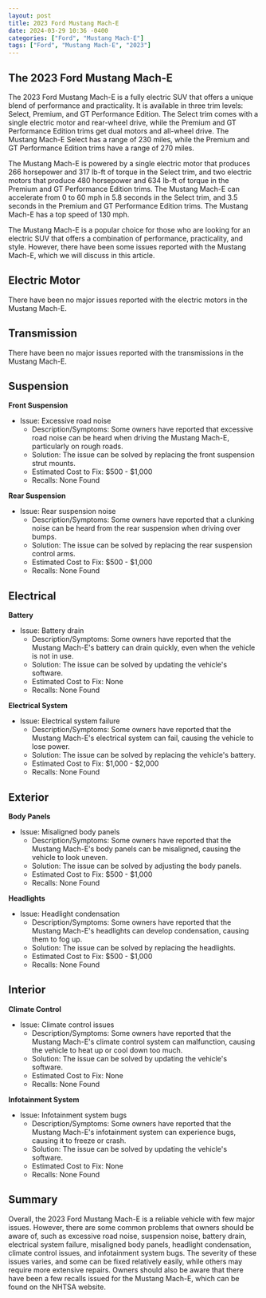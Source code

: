 ```yaml
---
layout: post
title: 2023 Ford Mustang Mach-E
date: 2024-03-29 10:36 -0400
categories: ["Ford", "Mustang Mach-E"]
tags: ["Ford", "Mustang Mach-E", "2023"]
---
```

## The 2023 Ford Mustang Mach-E

The 2023 Ford Mustang Mach-E is a fully electric SUV that offers a unique blend of performance and practicality. It is available in three trim levels: Select, Premium, and GT Performance Edition. The Select trim comes with a single electric motor and rear-wheel drive, while the Premium and GT Performance Edition trims get dual motors and all-wheel drive. The Mustang Mach-E Select has a range of 230 miles, while the Premium and GT Performance Edition trims have a range of 270 miles.

The Mustang Mach-E is powered by a single electric motor that produces 266 horsepower and 317 lb-ft of torque in the Select trim, and two electric motors that produce 480 horsepower and 634 lb-ft of torque in the Premium and GT Performance Edition trims. The Mustang Mach-E can accelerate from 0 to 60 mph in 5.8 seconds in the Select trim, and 3.5 seconds in the Premium and GT Performance Edition trims. The Mustang Mach-E has a top speed of 130 mph.

The Mustang Mach-E is a popular choice for those who are looking for an electric SUV that offers a combination of performance, practicality, and style. However, there have been some issues reported with the Mustang Mach-E, which we will discuss in this article.

## Electric Motor

There have been no major issues reported with the electric motors in the Mustang Mach-E.

## Transmission

There have been no major issues reported with the transmissions in the Mustang Mach-E.

## Suspension

**Front Suspension**

* Issue: Excessive road noise
    * Description/Symptoms: Some owners have reported that excessive road noise can be heard when driving the Mustang Mach-E, particularly on rough roads.
    * Solution: The issue can be solved by replacing the front suspension strut mounts.
    * Estimated Cost to Fix: $500 - $1,000
    * Recalls: None Found

**Rear Suspension**

* Issue: Rear suspension noise
    * Description/Symptoms: Some owners have reported that a clunking noise can be heard from the rear suspension when driving over bumps.
    * Solution: The issue can be solved by replacing the rear suspension control arms.
    * Estimated Cost to Fix: $500 - $1,000
    * Recalls: None Found

## Electrical

**Battery**

* Issue: Battery drain
    * Description/Symptoms: Some owners have reported that the Mustang Mach-E's battery can drain quickly, even when the vehicle is not in use.
    * Solution: The issue can be solved by updating the vehicle's software.
    * Estimated Cost to Fix: None
    * Recalls: None Found

**Electrical System**

* Issue: Electrical system failure
    * Description/Symptoms: Some owners have reported that the Mustang Mach-E's electrical system can fail, causing the vehicle to lose power.
    * Solution: The issue can be solved by replacing the vehicle's battery.
    * Estimated Cost to Fix: $1,000 - $2,000
    * Recalls: None Found

## Exterior

**Body Panels**

* Issue: Misaligned body panels
    * Description/Symptoms: Some owners have reported that the Mustang Mach-E's body panels can be misaligned, causing the vehicle to look uneven.
    * Solution: The issue can be solved by adjusting the body panels.
    * Estimated Cost to Fix: $500 - $1,000
    * Recalls: None Found

**Headlights**

* Issue: Headlight condensation
    * Description/Symptoms: Some owners have reported that the Mustang Mach-E's headlights can develop condensation, causing them to fog up.
    * Solution: The issue can be solved by replacing the headlights.
    * Estimated Cost to Fix: $500 - $1,000
    * Recalls: None Found

## Interior

**Climate Control**

* Issue: Climate control issues
    * Description/Symptoms: Some owners have reported that the Mustang Mach-E's climate control system can malfunction, causing the vehicle to heat up or cool down too much.
    * Solution: The issue can be solved by updating the vehicle's software.
    * Estimated Cost to Fix: None
    * Recalls: None Found

**Infotainment System**

* Issue: Infotainment system bugs
    * Description/Symptoms: Some owners have reported that the Mustang Mach-E's infotainment system can experience bugs, causing it to freeze or crash.
    * Solution: The issue can be solved by updating the vehicle's software.
    * Estimated Cost to Fix: None
    * Recalls: None Found

## Summary

Overall, the 2023 Ford Mustang Mach-E is a reliable vehicle with few major issues. However, there are some common problems that owners should be aware of, such as excessive road noise, suspension noise, battery drain, electrical system failure, misaligned body panels, headlight condensation, climate control issues, and infotainment system bugs. The severity of these issues varies, and some can be fixed relatively easily, while others may require more extensive repairs. Owners should also be aware that there have been a few recalls issued for the Mustang Mach-E, which can be found on the NHTSA website.
